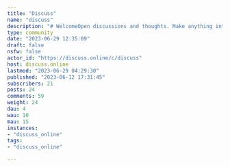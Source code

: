 ```yaml
---
title: "Discuss" 
name: "discuss"
description: "# WelcomeOpen discussions and thoughts. Make anything into a discussion!# Rules1. Follow the rules of discuss.online2. No porn3. No self-promotion"
type: community
date: "2023-06-29 12:35:09"
draft: false
nsfw: false
actor_id: "https://discuss.online/c/discuss"
host: discuss.online
lastmod: "2023-06-29 04:29:30"
published: "2023-06-12 17:31:45"
subscribers: 21
posts: 24
comments: 59
weight: 24
dau: 4
wau: 10
mau: 15
instances:
- "discuss_online"
tags: 
- "discuss_online"

---
```

